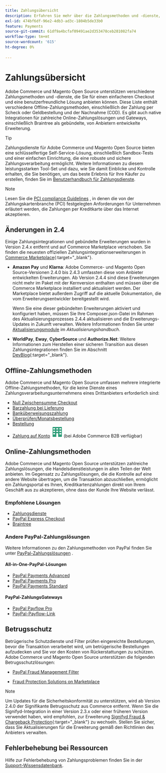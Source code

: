 ```yaml
---
title: Zahlungsübersicht
description: Erfahren Sie mehr über die Zahlungsmethoden und -dienste, die nativ in Adobe Commerce und Magento Open Source unterstützt werden.
exl-id: 474bf6df-96e2-4db3-ad3c-1804b5de33b0
feature: Payments
source-git-commit: 61df9a4bcfaf09491ae2d353478ceb281082fa74
workflow-type: tm+mt
source-wordcount: '615'
ht-degree: 0%

---
```


# Zahlungsübersicht

Adobe Commerce und Magento Open Source unterstützen verschiedene Zahlungsmethoden und -dienste, die Sie für einen einfacheren Checkout und eine benutzerfreundliche Lösung anbieten können. Diese Liste enthält verschiedene Offline-Zahlungsmethoden, einschließlich der Zahlung per Scheck oder Geldbestellung und der Nachnahme (COD). Es gibt auch native Integrationen für zahlreiche Online-Zahlungslösungen und Gateways, einschließlich Braintree als gebündelte, von Anbietern entwickelte Erweiterung.

>[!TIP]
>
>Zahlungsdienste für Adobe Commerce und Magento Open Source bieten eine schlüsselfertige Self-Service-Lösung, einschließlich Sandbox-Tests und einer einfachen Einrichtung, die eine robuste und sichere Zahlungsverarbeitung ermöglicht. Weitere Informationen zu diesem leistungsstarken Tool-Set und dazu, wie Sie damit Einblicke und Kontrolle erhalten, die Sie benötigen, um das beste Erlebnis für Ihre Käufer zu erstellen, finden Sie im [Benutzerhandbuch für Zahlungsdienste](https://experienceleague.adobe.com/docs/commerce-merchant-services/payment-services/guide-overview.html).

>[!NOTE]
>
>Lesen Sie die [PCI compliance Guidelines](../getting-started/compliance-pci.md) , in denen die von der Zahlungskartenbranche (PCI) festgelegten Anforderungen für Unternehmen erläutert werden, die Zahlungen per Kreditkarte über das Internet akzeptieren.

## Änderungen in 2.4

Einige Zahlungsintegrationen und gebündelte Erweiterungen wurden in Version 2.4.x entfernt und auf Commerce Marketplace verschoben. Sie finden die neuesten offiziellen Zahlungsintegrationserweiterungen in [Commerce Marketplace](https://marketplace.magento.com/extensions/payments-security.html){:target=&quot;_blank&quot;}.

- **Amazon Pay** und **Klarna**: Adobe Commerce- und Magento Open Source-Versionen 2.4.0 bis 2.4.3 umfassten diese vom Anbieter entwickelten Erweiterungen. Ab Version 2.4.4 sind diese Erweiterungen nicht mehr im Paket mit der Kernversion enthalten und müssen über die Commerce Marketplace installiert und aktualisiert werden. Der Marketplace bietet außerdem Zugriff auf die aktuelle Dokumentation, die vom Erweiterungsentwickler bereitgestellt wird.

  Wenn Sie eine dieser gebündelten Erweiterungen aktiviert und konfiguriert haben, müssen Sie Ihre Composer.json-Datei im Rahmen des Aktualisierungsprozesses 2.4.4 aktualisieren und die Erweiterungs-Updates in Zukunft verwalten. Weitere Informationen finden Sie unter [Aktualisierungsmodule](https://experienceleague.adobe.com/docs/commerce-operations/upgrade-guide/modules/upgrade.html) im _Aktualisierungshandbuch_.

- **WorldPay**, **Eway**, **CyberSource** und **Authorize.Net**: Weitere Informationen zum Herstellen einer sicheren Transition aus diesen Zahlungsintegrationen finden Sie im Abschnitt [DevBlog](https://community.magento.com/t5/Magento-DevBlog/Deprecation-of-Magento-core-payment-integrations/ba-p/426445){:target=&quot;_blank&quot;}.

## Offline-Zahlungsmethoden

Adobe Commerce und Magento Open Source umfassen mehrere integrierte Offline-Zahlungsmethoden, für die keine Dienste eines Zahlungsverarbeitungsunternehmens eines Drittanbieters erforderlich sind:

- [Null Zwischensumme Checkout](zero-subtotal-checkout.md)
- [Barzahlung bei Lieferung](cash-on-delivery.md)
- [Banküberweisungszahlung](bank-transfer.md)
- [Überprüfen/Monatsbestellung](check-money-order.md)
- [Bestellung](purchase-order.md)
- [Zahlung auf Konto](../b2b/enable-basic-features.md#configure-payment-on-account) ![Adobe Commerce B2B](../assets/b2b.svg) (bei Adobe Commerce B2B verfügbar)

## Online-Zahlungsmethoden

Adobe Commerce und Magento Open Source unterstützen zahlreiche Zahlungslösungen, die Handelsdienstleistungen in allen Teilen der Welt anbieten. Im Gegensatz zu Zahlungslösungen, die die Kontrolle auf eine andere Website übertragen, um die Transaktion abzuschließen, ermöglicht ein Zahlungsportal es Ihnen, Kreditkartenzahlungen direkt von Ihrem Geschäft aus zu akzeptieren, ohne dass der Kunde Ihre Website verlässt.

### Empfohlene Lösungen

- [Zahlungsdienste](https://experienceleague.adobe.com/docs/commerce-merchant-services/payment-services/guide-overview.html)
- [PayPal Express Checkout](paypal-express-checkout.md)
- [Braintree](braintree.md)

### Andere PayPal-Zahlungslösungen

Weitere Informationen zu den Zahlungsmethoden von PayPal finden Sie unter [PayPal-Zahlungslösungen](paypal.md) .

#### All-in-One-PayPal-Lösungen

- [PayPal Payments Advanced](paypal-payments-advanced.md)
- [PayPal Payments Pro](paypal-payments-pro.md)
- [PayPal Payments Standard](paypal-payments-standard.md)

#### PayPal-ZahlungsGateways

- [PayPal Payflow Pro](paypal-payflow-pro.md)
- [PayPal-Payflow-Link](paypal-payflow-link.md)

## Betrugsschutz

Betrügerische Schutzdienste und Filter prüfen eingereichte Bestellungen, bevor die Transaktion verarbeitet wird, um betrügerische Bestellungen aufzudecken und Sie vor den Kosten von Rückerstattungen zu schützen. Adobe Commerce und Magento Open Source unterstützen die folgenden Betrugsschutzlösungen:

- [PayPal Fraud Management Filter](paypal.md#paypal-fraud-management-filters)

- [Fraud Protection Solutions on Marketplace][1]

>[!NOTE]
>
>Um Updates für die Sicherheitskonformität zu unterstützen, wird ab Version 2.4.0 der Signifikante Betrugsschutz aus Commerce entfernt. Wenn Sie die Signifyd-Integration in einer Version 2.3.x oder einer früheren Version verwendet haben, wird empfohlen, zur Erweiterung [Signifyd Fraud &amp; Chargeback Protection](https://marketplace.magento.com/signifyd-module-connect.html){:target=&quot;_blank&quot;} zu wechseln. Stellen Sie sicher, dass Sie Aktualisierungen für die Erweiterung gemäß den Richtlinien des Anbieters verwalten.

## Fehlerbehebung bei Ressourcen

Hilfe zur Fehlerbehebung von Zahlungsproblemen finden Sie in der [Support-Wissensdatenbank](https://experienceleague.adobe.com/docs/commerce-knowledge-base/kb/overview.html?lang=en).

[1]: https://marketplace.magento.com/catalogsearch/result?q=fraud%20protection
